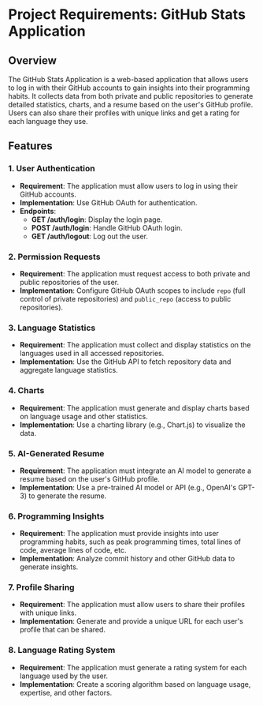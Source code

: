 # Project Requirements: GitHub Stats Application

## Overview

The GitHub Stats Application is a web-based application that allows users to log in with their GitHub accounts to gain insights into their programming habits. It collects data from both private and public repositories to generate detailed statistics, charts, and a resume based on the user's GitHub profile. Users can also share their profiles with unique links and get a rating for each language they use.

## Features

### 1. User Authentication
- **Requirement**: The application must allow users to log in using their GitHub accounts.
- **Implementation**: Use GitHub OAuth for authentication.
- **Endpoints**:
  - **GET /auth/login**: Display the login page.
  - **POST /auth/login**: Handle GitHub OAuth login.
  - **GET /auth/logout**: Log out the user.

### 2. Permission Requests
- **Requirement**: The application must request access to both private and public repositories of the user.
- **Implementation**: Configure GitHub OAuth scopes to include `repo` (full control of private repositories) and `public_repo` (access to public repositories).

### 3. Language Statistics
- **Requirement**: The application must collect and display statistics on the languages used in all accessed repositories.
- **Implementation**: Use the GitHub API to fetch repository data and aggregate language statistics.

### 4. Charts
- **Requirement**: The application must generate and display charts based on language usage and other statistics.
- **Implementation**: Use a charting library (e.g., Chart.js) to visualize the data.

### 5. AI-Generated Resume
- **Requirement**: The application must integrate an AI model to generate a resume based on the user's GitHub profile.
- **Implementation**: Use a pre-trained AI model or API (e.g., OpenAI's GPT-3) to generate the resume.

### 6. Programming Insights
- **Requirement**: The application must provide insights into user programming habits, such as peak programming times, total lines of code, average lines of code, etc.
- **Implementation**: Analyze commit history and other GitHub data to generate insights.

### 7. Profile Sharing
- **Requirement**: The application must allow users to share their profiles with unique links.
- **Implementation**: Generate and provide a unique URL for each user's profile that can be shared.

### 8. Language Rating System
- **Requirement**: The application must generate a rating system for each language used by the user.
- **Implementation**: Create a scoring algorithm based on language usage, expertise, and other factors.

